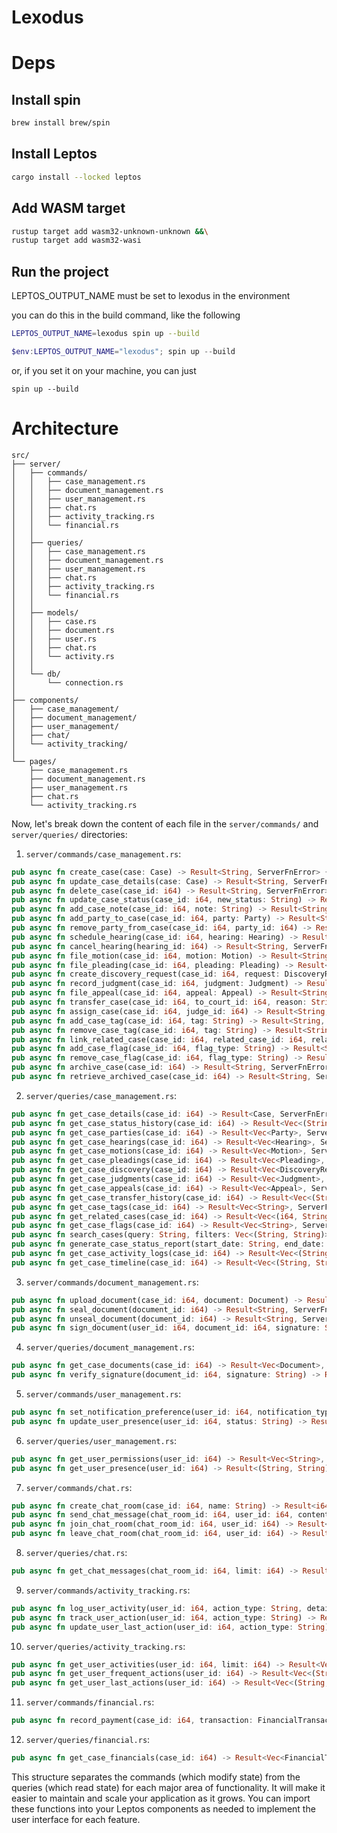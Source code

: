 # Lexodus

# Deps
## Install spin
```bash
brew install brew/spin
```
## Install Leptos
```bash
cargo install --locked leptos
```
## Add WASM target
```bash
rustup target add wasm32-unknown-unknown &&\
rustup target add wasm32-wasi
```

## Run the project
LEPTOS_OUTPUT_NAME must be set to lexodus in the environment

you can do this in the build command, like the following
```bash
LEPTOS_OUTPUT_NAME=lexodus spin up --build
```
```powershell
$env:LEPTOS_OUTPUT_NAME="lexodus"; spin up --build
```

or, if you set it on your machine, you can just 
```
spin up --build
```

# Architecture

```
src/
├── server/
│   ├── commands/
│   │   ├── case_management.rs
│   │   ├── document_management.rs
│   │   ├── user_management.rs
│   │   ├── chat.rs
│   │   ├── activity_tracking.rs
│   │   └── financial.rs
│   │
│   ├── queries/
│   │   ├── case_management.rs
│   │   ├── document_management.rs
│   │   ├── user_management.rs
│   │   ├── chat.rs
│   │   ├── activity_tracking.rs
│   │   └── financial.rs
│   │
│   ├── models/
│   │   ├── case.rs
│   │   ├── document.rs
│   │   ├── user.rs
│   │   ├── chat.rs
│   │   └── activity.rs
│   │
│   └── db/
│       └── connection.rs
│
├── components/
│   ├── case_management/
│   ├── document_management/
│   ├── user_management/
│   ├── chat/
│   └── activity_tracking/
│
└── pages/
    ├── case_management.rs
    ├── document_management.rs
    ├── user_management.rs
    ├── chat.rs
    └── activity_tracking.rs
```

Now, let's break down the content of each file in the `server/commands/` and `server/queries/` directories:

1. `server/commands/case_management.rs`:
```rust
pub async fn create_case(case: Case) -> Result<String, ServerFnError> { /* ... */ }
pub async fn update_case_details(case: Case) -> Result<String, ServerFnError> { /* ... */ }
pub async fn delete_case(case_id: i64) -> Result<String, ServerFnError> { /* ... */ }
pub async fn update_case_status(case_id: i64, new_status: String) -> Result<String, ServerFnError> { /* ... */ }
pub async fn add_case_note(case_id: i64, note: String) -> Result<String, ServerFnError> { /* ... */ }
pub async fn add_party_to_case(case_id: i64, party: Party) -> Result<String, ServerFnError> { /* ... */ }
pub async fn remove_party_from_case(case_id: i64, party_id: i64) -> Result<String, ServerFnError> { /* ... */ }
pub async fn schedule_hearing(case_id: i64, hearing: Hearing) -> Result<String, ServerFnError> { /* ... */ }
pub async fn cancel_hearing(hearing_id: i64) -> Result<String, ServerFnError> { /* ... */ }
pub async fn file_motion(case_id: i64, motion: Motion) -> Result<String, ServerFnError> { /* ... */ }
pub async fn file_pleading(case_id: i64, pleading: Pleading) -> Result<String, ServerFnError> { /* ... */ }
pub async fn create_discovery_request(case_id: i64, request: DiscoveryRequest) -> Result<String, ServerFnError> { /* ... */ }
pub async fn record_judgment(case_id: i64, judgment: Judgment) -> Result<String, ServerFnError> { /* ... */ }
pub async fn file_appeal(case_id: i64, appeal: Appeal) -> Result<String, ServerFnError> { /* ... */ }
pub async fn transfer_case(case_id: i64, to_court_id: i64, reason: String) -> Result<String, ServerFnError> { /* ... */ }
pub async fn assign_case(case_id: i64, judge_id: i64) -> Result<String, ServerFnError> { /* ... */ }
pub async fn add_case_tag(case_id: i64, tag: String) -> Result<String, ServerFnError> { /* ... */ }
pub async fn remove_case_tag(case_id: i64, tag: String) -> Result<String, ServerFnError> { /* ... */ }
pub async fn link_related_case(case_id: i64, related_case_id: i64, relationship_type: String) -> Result<String, ServerFnError> { /* ... */ }
pub async fn add_case_flag(case_id: i64, flag_type: String) -> Result<String, ServerFnError> { /* ... */ }
pub async fn remove_case_flag(case_id: i64, flag_type: String) -> Result<String, ServerFnError> { /* ... */ }
pub async fn archive_case(case_id: i64) -> Result<String, ServerFnError> { /* ... */ }
pub async fn retrieve_archived_case(case_id: i64) -> Result<String, ServerFnError> { /* ... */ }
```

2. `server/queries/case_management.rs`:
```rust
pub async fn get_case_details(case_id: i64) -> Result<Case, ServerFnError> { /* ... */ }
pub async fn get_case_status_history(case_id: i64) -> Result<Vec<(String, String)>, ServerFnError> { /* ... */ }
pub async fn get_case_parties(case_id: i64) -> Result<Vec<Party>, ServerFnError> { /* ... */ }
pub async fn get_case_hearings(case_id: i64) -> Result<Vec<Hearing>, ServerFnError> { /* ... */ }
pub async fn get_case_motions(case_id: i64) -> Result<Vec<Motion>, ServerFnError> { /* ... */ }
pub async fn get_case_pleadings(case_id: i64) -> Result<Vec<Pleading>, ServerFnError> { /* ... */ }
pub async fn get_case_discovery(case_id: i64) -> Result<Vec<DiscoveryRequest>, ServerFnError> { /* ... */ }
pub async fn get_case_judgments(case_id: i64) -> Result<Vec<Judgment>, ServerFnError> { /* ... */ }
pub async fn get_case_appeals(case_id: i64) -> Result<Vec<Appeal>, ServerFnError> { /* ... */ }
pub async fn get_case_transfer_history(case_id: i64) -> Result<Vec<(String, String, String)>, ServerFnError> { /* ... */ }
pub async fn get_case_tags(case_id: i64) -> Result<Vec<String>, ServerFnError> { /* ... */ }
pub async fn get_related_cases(case_id: i64) -> Result<Vec<(i64, String, String)>, ServerFnError> { /* ... */ }
pub async fn get_case_flags(case_id: i64) -> Result<Vec<String>, ServerFnError> { /* ... */ }
pub async fn search_cases(query: String, filters: Vec<(String, String)>) -> Result<Vec<Case>, ServerFnError> { /* ... */ }
pub async fn generate_case_status_report(start_date: String, end_date: String) -> Result<Vec<(String, i64)>, ServerFnError> { /* ... */ }
pub async fn get_case_activity_logs(case_id: i64) -> Result<Vec<(String, String, String)>, ServerFnError> { /* ... */ }
pub async fn get_case_timeline(case_id: i64) -> Result<Vec<(String, String, String)>, ServerFnError> { /* ... */ }
```

3. `server/commands/document_management.rs`:
```rust
pub async fn upload_document(case_id: i64, document: Document) -> Result<String, ServerFnError> { /* ... */ }
pub async fn seal_document(document_id: i64) -> Result<String, ServerFnError> { /* ... */ }
pub async fn unseal_document(document_id: i64) -> Result<String, ServerFnError> { /* ... */ }
pub async fn sign_document(user_id: i64, document_id: i64, signature: String) -> Result<String, ServerFnError> { /* ... */ }
```

4. `server/queries/document_management.rs`:
```rust
pub async fn get_case_documents(case_id: i64) -> Result<Vec<Document>, ServerFnError> { /* ... */ }
pub async fn verify_signature(document_id: i64, signature: String) -> Result<bool, ServerFnError> { /* ... */ }
```

5. `server/commands/user_management.rs`:
```rust
pub async fn set_notification_preference(user_id: i64, notification_type: String, enabled: bool) -> Result<String, ServerFnError> { /* ... */ }
pub async fn update_user_presence(user_id: i64, status: String) -> Result<String, ServerFnError> { /* ... */ }
```

6. `server/queries/user_management.rs`:
```rust
pub async fn get_user_permissions(user_id: i64) -> Result<Vec<String>, ServerFnError> { /* ... */ }
pub async fn get_user_presence(user_id: i64) -> Result<(String, String), ServerFnError> { /* ... */ }
```

7. `server/commands/chat.rs`:
```rust
pub async fn create_chat_room(case_id: i64, name: String) -> Result<i64, ServerFnError> { /* ... */ }
pub async fn send_chat_message(chat_room_id: i64, user_id: i64, content: String) -> Result<String, ServerFnError> { /* ... */ }
pub async fn join_chat_room(chat_room_id: i64, user_id: i64) -> Result<String, ServerFnError> { /* ... */ }
pub async fn leave_chat_room(chat_room_id: i64, user_id: i64) -> Result<String, ServerFnError> { /* ... */ }
```

8. `server/queries/chat.rs`:
```rust
pub async fn get_chat_messages(chat_room_id: i64, limit: i64) -> Result<Vec<(i64, String, String, String)>, ServerFnError> { /* ... */ }
```

9. `server/commands/activity_tracking.rs`:
```rust
pub async fn log_user_activity(user_id: i64, action_type: String, details: String) -> Result<String, ServerFnError> { /* ... */ }
pub async fn track_user_action(user_id: i64, action_type: String) -> Result<String, ServerFnError> { /* ... */ }
pub async fn update_user_last_action(user_id: i64, action_type: String) -> Result<String, ServerFnError> { /* ... */ }
```

10. `server/queries/activity_tracking.rs`:
```rust
pub async fn get_user_activities(user_id: i64, limit: i64) -> Result<Vec<(String, String, String)>, ServerFnError> { /* ... */ }
pub async fn get_user_frequent_actions(user_id: i64) -> Result<Vec<(String, i64)>, ServerFnError> { /* ... */ }
pub async fn get_user_last_actions(user_id: i64) -> Result<Vec<(String, String)>, ServerFnError> { /* ... */ }
```

11. `server/commands/financial.rs`:
```rust
pub async fn record_payment(case_id: i64, transaction: FinancialTransaction) -> Result<String, ServerFnError> { /* ... */ }
```

12. `server/queries/financial.rs`:
```rust
pub async fn get_case_financials(case_id: i64) -> Result<Vec<FinancialTransaction>, ServerFnError> { /* ... */ }
```

This structure separates the commands (which modify state) from the queries (which read state) for each major area of functionality. It will make it easier to maintain and scale your application as it grows. You can import these functions into your Leptos components as needed to implement the user interface for each feature.
